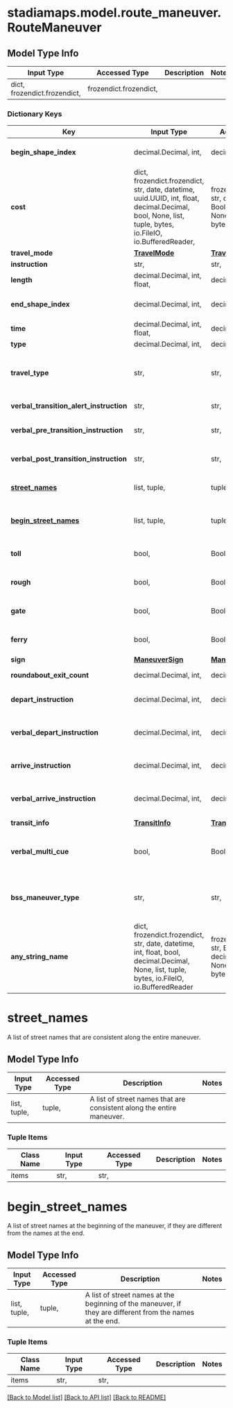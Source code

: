 # stadiamaps.model.route_maneuver.RouteManeuver

## Model Type Info
Input Type | Accessed Type | Description | Notes
------------ | ------------- | ------------- | -------------
dict, frozendict.frozendict,  | frozendict.frozendict,  |  | 

### Dictionary Keys
Key | Input Type | Accessed Type | Description | Notes
------------ | ------------- | ------------- | ------------- | -------------
**begin_shape_index** | decimal.Decimal, int,  | decimal.Decimal,  | The index into the list of shape points for the start of the maneuver. | 
**cost** | dict, frozendict.frozendict, str, date, datetime, uuid.UUID, int, float, decimal.Decimal, bool, None, list, tuple, bytes, io.FileIO, io.BufferedReader,  | frozendict.frozendict, str, decimal.Decimal, BoolClass, NoneClass, tuple, bytes, FileIO |  | 
**travel_mode** | [**TravelMode**](TravelMode.md) | [**TravelMode**](TravelMode.md) |  | 
**instruction** | str,  | str,  | The written maneuver instruction. | 
**length** | decimal.Decimal, int, float,  | decimal.Decimal,  | The length of the maneuver, in &#x60;units&#x60;. | value must be a 64 bit float
**end_shape_index** | decimal.Decimal, int,  | decimal.Decimal,  | The index into the list of shape points for the end of the maneuver. | 
**time** | decimal.Decimal, int, float,  | decimal.Decimal,  | The estimated time to complete the entire maneuver, in seconds. | value must be a 64 bit float
**type** | decimal.Decimal, int,  | decimal.Decimal,  | The type of route maneuver.  | Code | Type                                | |------|-------------------------------------| | 0    | None                                | | 1    | Start                               | | 2    | Start right                         | | 3    | Start left                          | | 4    | Destination                         | | 5    | Destination right                   | | 6    | Destination left                    | | 7    | Becomes                             | | 8    | Continue                            | | 9    | Slight right                        | | 10   | Right                               | | 11   | Sharp right                         | | 12   | U-turn right                        | | 13   | U-turn left                         | | 14   | Sharp left                          | | 15   | Left                                | | 16   | Slight left                         | | 17   | Ramp straight                       | | 18   | Ramp right                          | | 19   | Ramp left                           | | 20   | Exit right                          | | 21   | Exit left                           | | 22   | Stay straight                       | | 23   | Stay right                          | | 24   | Stay left                           | | 25   | Merge                               | | 26   | Enter roundabout                    | | 27   | Exit roundabout                     | | 28   | Enter ferry                         | | 29   | Exit ferry                          | | 30   | Transit                             | | 31   | Transit transfer                    | | 32   | Transit remain on                   | | 33   | Transit connection start            | | 34   | Transit connection transfer         | | 35   | Transit connection destination      | | 36   | Post-transit connection destination | | 37   | Merge right                         | | 38   | Merge left                          |  | 
**travel_type** | str,  | str,  |  | must be one of ["car", "foot", "road", "tram", "metro", "rail", "bus", "ferry", "cable_car", "gondola", "funicular", ] 
**verbal_transition_alert_instruction** | str,  | str,  | Text suitable for use as a verbal navigation alert. | [optional] 
**verbal_pre_transition_instruction** | str,  | str,  | Text suitable for use as a verbal navigation alert immediately prior to the maneuver transition. | [optional] 
**verbal_post_transition_instruction** | str,  | str,  | Text suitable for use as a verbal navigation alert immediately after to the maneuver transition. | [optional] 
**[street_names](#street_names)** | list, tuple,  | tuple,  | A list of street names that are consistent along the entire maneuver. | [optional] 
**[begin_street_names](#begin_street_names)** | list, tuple,  | tuple,  | A list of street names at the beginning of the maneuver, if they are different from the names at the end. | [optional] 
**toll** | bool,  | BoolClass,  | True any portion of the maneuver is subject to a toll. | [optional] if omitted the server will use the default value of False
**rough** | bool,  | BoolClass,  | True any portion of the maneuver is unpaved or has portions of rough pavement. | [optional] if omitted the server will use the default value of False
**gate** | bool,  | BoolClass,  | True if a gate is encountered in the course of this maneuver. | [optional] if omitted the server will use the default value of False
**ferry** | bool,  | BoolClass,  | True if a ferry is encountered in the course of this maneuver. | [optional] if omitted the server will use the default value of False
**sign** | [**ManeuverSign**](ManeuverSign.md) | [**ManeuverSign**](ManeuverSign.md) |  | [optional] 
**roundabout_exit_count** | decimal.Decimal, int,  | decimal.Decimal,  | The exit number of the roundabout to take after entering. | [optional] 
**depart_instruction** | decimal.Decimal, int,  | decimal.Decimal,  | The written departure time instruction (typically used in a transit maneuver). | [optional] 
**verbal_depart_instruction** | decimal.Decimal, int,  | decimal.Decimal,  | Text suitable for use as a verbal departure time instruction (typically used in a transit maneuver). | [optional] 
**arrive_instruction** | decimal.Decimal, int,  | decimal.Decimal,  | The written arrival time instruction (typically used in a transit maneuver). | [optional] 
**verbal_arrive_instruction** | decimal.Decimal, int,  | decimal.Decimal,  | Text suitable for use as a verbal departure time instruction (typically used in a transit maneuver). | [optional] 
**transit_info** | [**TransitInfo**](TransitInfo.md) | [**TransitInfo**](TransitInfo.md) |  | [optional] 
**verbal_multi_cue** | bool,  | BoolClass,  | True if the &#x60;verbal_pre_transition_instruction&#x60; has been appended with the verbal instruction of the next maneuver. | [optional] if omitted the server will use the default value of False
**bss_maneuver_type** | str,  | str,  | Describes a bike share action when using bikeshare routing. | [optional] must be one of ["NoneAction", "RentBikeAtBikeShare", "ReturnBikeAtBikeShare", ] 
**any_string_name** | dict, frozendict.frozendict, str, date, datetime, int, float, bool, decimal.Decimal, None, list, tuple, bytes, io.FileIO, io.BufferedReader | frozendict.frozendict, str, BoolClass, decimal.Decimal, NoneClass, tuple, bytes, FileIO | any string name can be used but the value must be the correct type | [optional]

# street_names

A list of street names that are consistent along the entire maneuver.

## Model Type Info
Input Type | Accessed Type | Description | Notes
------------ | ------------- | ------------- | -------------
list, tuple,  | tuple,  | A list of street names that are consistent along the entire maneuver. | 

### Tuple Items
Class Name | Input Type | Accessed Type | Description | Notes
------------- | ------------- | ------------- | ------------- | -------------
items | str,  | str,  |  | 

# begin_street_names

A list of street names at the beginning of the maneuver, if they are different from the names at the end.

## Model Type Info
Input Type | Accessed Type | Description | Notes
------------ | ------------- | ------------- | -------------
list, tuple,  | tuple,  | A list of street names at the beginning of the maneuver, if they are different from the names at the end. | 

### Tuple Items
Class Name | Input Type | Accessed Type | Description | Notes
------------- | ------------- | ------------- | ------------- | -------------
items | str,  | str,  |  | 

[[Back to Model list]](../../README.md#documentation-for-models) [[Back to API list]](../../README.md#documentation-for-api-endpoints) [[Back to README]](../../README.md)


